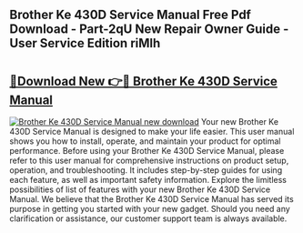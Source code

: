 ## Brother Ke 430D Service Manual Free Pdf Download - Part-2qU New Repair Owner Guide - User Service Edition riMlh

# <h2><a href="http://bc30906.oget.top/?id=Brother+Ke+430D+Service+Manual">🔗Download New 👉🔴 Brother Ke 430D Service Manual</a></h2>

[![Brother Ke 430D Service Manual new download](https://i.imgur.com/5g1atiW.png)](http://bc30906.oget.top/?id=Brother+Ke+430D+Service+Manual)
Your new Brother Ke 430D Service Manual is designed to make your life easier. This user manual shows you how to install, operate, and maintain your product for optimal performance. Before using your Brother Ke 430D Service Manual, please refer to this user manual for comprehensive instructions on product setup, operation, and troubleshooting. It includes step-by-step guides for using each feature, as well as important safety information. Explore the limitless possibilities of list of features with your new Brother Ke 430D Service Manual. We believe that the Brother Ke 430D Service Manual has served its purpose in getting you started with your new gadget. Should you need any clarification or assistance, our customer support team is always available.
